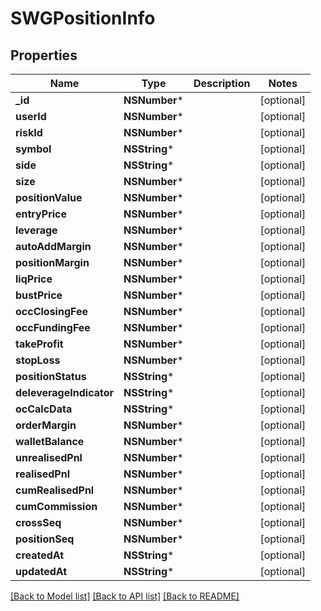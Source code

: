 # SWGPositionInfo

## Properties
Name | Type | Description | Notes
------------ | ------------- | ------------- | -------------
**_id** | **NSNumber*** |  | [optional] 
**userId** | **NSNumber*** |  | [optional] 
**riskId** | **NSNumber*** |  | [optional] 
**symbol** | **NSString*** |  | [optional] 
**side** | **NSString*** |  | [optional] 
**size** | **NSNumber*** |  | [optional] 
**positionValue** | **NSNumber*** |  | [optional] 
**entryPrice** | **NSNumber*** |  | [optional] 
**leverage** | **NSNumber*** |  | [optional] 
**autoAddMargin** | **NSNumber*** |  | [optional] 
**positionMargin** | **NSNumber*** |  | [optional] 
**liqPrice** | **NSNumber*** |  | [optional] 
**bustPrice** | **NSNumber*** |  | [optional] 
**occClosingFee** | **NSNumber*** |  | [optional] 
**occFundingFee** | **NSNumber*** |  | [optional] 
**takeProfit** | **NSNumber*** |  | [optional] 
**stopLoss** | **NSNumber*** |  | [optional] 
**positionStatus** | **NSString*** |  | [optional] 
**deleverageIndicator** | **NSString*** |  | [optional] 
**ocCalcData** | **NSString*** |  | [optional] 
**orderMargin** | **NSNumber*** |  | [optional] 
**walletBalance** | **NSNumber*** |  | [optional] 
**unrealisedPnl** | **NSNumber*** |  | [optional] 
**realisedPnl** | **NSNumber*** |  | [optional] 
**cumRealisedPnl** | **NSNumber*** |  | [optional] 
**cumCommission** | **NSNumber*** |  | [optional] 
**crossSeq** | **NSNumber*** |  | [optional] 
**positionSeq** | **NSNumber*** |  | [optional] 
**createdAt** | **NSString*** |  | [optional] 
**updatedAt** | **NSString*** |  | [optional] 

[[Back to Model list]](../README.md#documentation-for-models) [[Back to API list]](../README.md#documentation-for-api-endpoints) [[Back to README]](../README.md)


